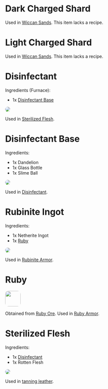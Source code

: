 #
# Dark Charged Shard

Used in [Wiccan Sands](gear/tools#wiccan-sands). This item lacks a recipe.

# Light Charged Shard

Used in [Wiccan Sands](gear/tools#wiccan-sands). This item lacks a recipe.

# Disinfectant

Ingredients (Furnace):
* 1x [Disinfectant Base](items#disinfectant-base)

<img style="border-radius:10px;" src="/steelwitchesplus/_media/recipes/recipe_disinfectant.png">

Used in [Sterilized Flesh](items#sterilized-flesh).

# Disinfectant Base

Ingredients:
* 1x Dandelion
* 1x Glass Bottle
* 1x Slime Ball

<img style="border-radius:10px;" src="/steelwitchesplus/_media/recipes/recipe_disinfectant_base.png">

Used in [Disinfectant](items#disinfectant).

# Rubinite Ingot

Ingredients:
* 1x Netherite Ingot
* 1x [Ruby](items#ruby)

<img style="border-radius:10px;" src="/steelwitchesplus/_media/recipes/recipe_rubinite_ingot.png">

Used in [Rubinite Armor](gear/armor#rubinite).

# Ruby

<img style="border-radius:10px;height:50px;image-rendering:pixelated" src="/steelwitchesplus/_media/misc/ruby.png">

Obtained from [Ruby Ore](blocks#ruby-ore). Used in [Ruby Armor](gear/armor#ruby).

# Sterilized Flesh

Ingredients:
* 1x [Disinfectant](items#disinfectant)
* 1x Rotten Flesh

<img style="border-radius:10px;" src="/steelwitchesplus/_media/recipes/recipe_cleaned_flesh.png">

Used in [tanning leather](processes#tanning).